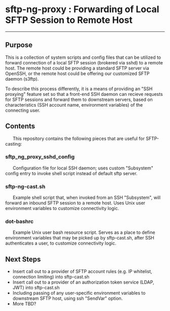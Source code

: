 # sftp-ng-proxy : Forwarding of Local SFTP Session to Remote Host
***
## Purpose

This is a collection of system scripts and config files that can be utilized to forward connection
of a local SFTP session (brokered via sshd) to a remote host. The remote host could be providing a standard
SFTP server via OpenSSH, or the remote host could be offering our customized SFTP daemon (s3ftp).

To describe this process differently, it is a means of providing an "SSH proxying" feature set so that a
front-end SSH daemon can recieve requests for SFTP sessions and forward them to downstream servers, based on
characteristics (SSH account name, environment variables) of the connecting user.

## Contents

&nbsp;&nbsp;&nbsp;&nbsp;&nbsp;&nbsp;This repository contains the following pieces that are useful for SFTP-casting:

### sftp_ng_proxy_sshd_config
&nbsp;&nbsp;&nbsp;&nbsp;&nbsp;&nbsp;Configuration file for local SSH daemon; uses custom "Subsystem" config entry to invoke shell 
script instead of default sftp server.

### sftp-ng-cast.sh
&nbsp;&nbsp;&nbsp;&nbsp;&nbsp;&nbsp;Example shell script that, when invoked from an SSH "Subsystem", will forward an inbound SFTP  session to a 
remote host. Uses Unix user environment variables to customize connectivity logic.

### dot-bashrc
&nbsp;&nbsp;&nbsp;&nbsp;&nbsp;&nbsp;Example Unix user bash resource script. Serves as a place to define environment variables that
may be picked up by sftp-cast.sh, after SSH authenticates a user, to customize connectivity logic.

## Next Steps

   * Insert call out to a provider of SFTP account rules (e.g. IP whitelist, connection limiting) into sftp-cast.sh
   * Insert call out to a provider of an authorization token service (LDAP, JWT) into sftp-cast.sh
   * Including passing of any user-specific environment variables to downstream SFTP host, using ssh "SendVar" option.
   * More TBD?
